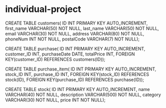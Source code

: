 # individual-project

CREATE TABLE customers(
    ID INT PRIMARY KEY AUTO_INCREMENT,
    first_name VARCHAR(50) NOT NULL,
    last_name VARCHAR(50) NOT NULL,
    email VARCHAR(30) NOT NULL,
    address VARCHAR(80) NOT NULL,
    phoneNum INT NOT NULL,
    postalCode VARCHAR(7) NOT NULL);

CREATE TABLE purchase(
    ID INT PRIMARY KEY AUTO_INCREMENT,
    customer_ID INT,
    purchaseDate DATE,
    totalPrice INT,
    FOREIGN KEY(customer_ID) REFERENCES customers(ID));

CREATE TABLE purchase_item(
    ID INT PRIMARY KEY AUTO_INCREMENT,
    stock_ID INT,
    purchase_ID INT,
    FOREIGN KEY(stock_ID) REFERENCES stock(ID),
    FOREIGN KEY(purchase_ID) REFERENCES purchase(ID));

CREATE TABLE stock(
    ID INT PRIMARY KEY AUTO_INCREMENT,
    name VARCHAR(40) NOT NULL,
    description VARCHAR(500) NOT NULL,
    category VARCHAR(30) NOT NULL,
    price INT NOT NULL);